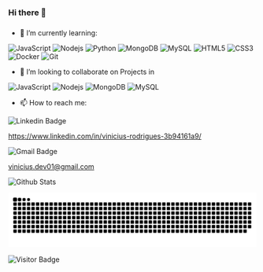 ### Hi there 👋 
###

- 🌱 I’m currently learning:

![JavaScript](https://img.shields.io/badge/-JavaScript-black?style=flat-square&logo=javascript)
![Nodejs](https://img.shields.io/badge/-Nodejs-black?style=flat-square&logo=Node.js)
![Python](https://img.shields.io/badge/-Python-black?style=flat-square&logo=Python)
![MongoDB](https://img.shields.io/badge/-MongoDB-black?style=flat-square&logo=mongodb)
![MySQL](https://img.shields.io/badge/-MySQL-black?style=flat-square&logo=mysql)
![HTML5](https://img.shields.io/badge/-HTML5-E34F26?style=flat-square&logo=html5&logoColor=white)
![CSS3](https://img.shields.io/badge/-CSS3-1572B6?style=flat-square&logo=css3)
![Docker](https://img.shields.io/badge/-Docker-black?style=flat-square&logo=docker)
![Git](https://img.shields.io/badge/-Git-black?style=flat-square&logo=git)

- 👯 I’m looking to collaborate on Projects in

![JavaScript](https://img.shields.io/badge/-JavaScript-black?style=flat-square&logo=javascript)
![Nodejs](https://img.shields.io/badge/-Nodejs-black?style=flat-square&logo=Node.js)
![MongoDB](https://img.shields.io/badge/-MongoDB-black?style=flat-square&logo=mongodb)
![MySQL](https://img.shields.io/badge/-MySQL-black?style=flat-square&logo=mysql)

- 📫 How to reach me: 

![Linkedin Badge](https://img.shields.io/badge/LinkedIn-0077B5?style=for-the-badge&logo=linkedin&logoColor=white)

https://www.linkedin.com/in/vinicius-rodrigues-3b94161a9/


![Gmail Badge](https://img.shields.io/badge/Gmail-D14836?style=for-the-badge&logo=gmail&logoColor=white)

vinicius.dev01@gmail.com


![Github Stats](https://github-readme-stats.vercel.app/api?username=Noctho01&count_private=true&show_icons=true&include_all_commits=true)

![Snake animation](https://raw.githubusercontent.com/Platane/snk/output/github-contribution-grid-snake.svg)

![Visitor Badge](https://visitor-badge.laobi.icu/badge?page_id=Noctho01.Noctho01)
